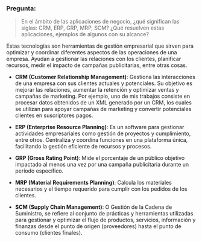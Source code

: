### Pregunta:

> En el ámbito de las aplicaciones de negocio, ¿qué significan las siglas: CRM, ERP, GRP, MRP, SCM? ¿Qué resuelven estas aplicaciones, ejemplos de algunos con su alcance?

Estas tecnologías son herramientas de gestión empresarial que sirven para optimizar y coordinar diferentes aspectos de las operaciones de una empresa. Ayudan a gestionar las relaciones con los clientes, planificar recursos, medir el impacto de campañas publicitarias, entre otras cosas.

- **CRM (Customer Relationship Management)**: Gestiona las interacciones de una empresa con sus clientes actuales y potenciales. Su objetivo es mejorar las relaciones, aumentar la retención y optimizar ventas y campañas de marketing. Por ejemplo, uno de mis trabajos consiste en procesar datos obtenidos de un XML generado por un CRM, los cuales se utilizan para apoyar campañas de marketing y convertir potenciales clientes en suscriptores pagos.

- **ERP (Enterprise Resource Planning)**: Es un software para gestionar actividades empresariales como gestión de proyectos y cumplimiento, entre otros. Centraliza y coordina funciones en una plataforma única, facilitando la gestión eficiente de recursos y procesos.

- **GRP (Gross Rating Point)**: Mide el porcentaje de un público objetivo impactado al menos una vez por una campaña publicitaria durante un período específico.

- **MRP (Material Requirements Planning)**: Calcula los materiales necesarios y el tiempo requerido para cumplir con los pedidos de los clientes.

- **SCM (Supply Chain Management)**: O Gestión de la Cadena de Suministro, se refiere al conjunto de prácticas y herramientas utilizadas para gestionar y optimizar el flujo de productos, servicios, información y finanzas desde el punto de origen (proveedores) hasta el punto de consumo (clientes finales).
